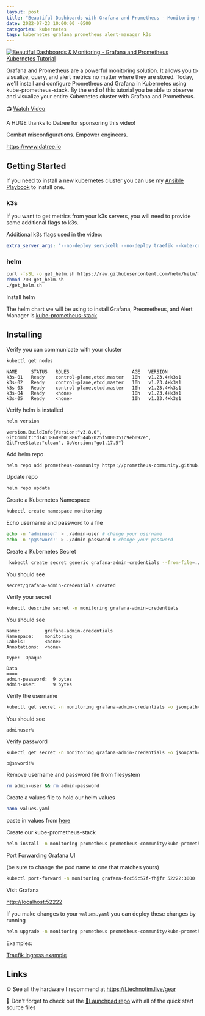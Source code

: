 ```yaml
---
layout: post
title: "Beautiful Dashboards with Grafana and Prometheus - Monitoring Kubernetes Tutorial"
date: 2022-07-23 10:00:00 -0500
categories: kubernetes
tags: kubernetes grafana prometheus alert-manager k3s
---
```


[![Beautiful Dashboards & Monitoring - Grafana and Prometheus Kubernetes Tutorial](https://img.youtube.com/vi/fzny5uUaAeY/0.jpg)](https://www.youtube.com/watch?v=fzny5uUaAeY "Beautiful Dashboards & Monitoring - Grafana and Prometheus Kubernetes Tutorial")

Grafana and Prometheus are a powerful monitoring solution.  It allows you to visualize, query, and alert metrics no matter where they are stored.  Today, we'll install and configure Prometheus and Grafana in Kubernetes using kube-prometheus-stack. By the end of this tutorial you be able to observe and visualize your entire Kubernetes cluster with Grafana and Prometheus.

📺 [Watch Video](https://www.youtube.com/watch?v=fzny5uUaAeY)

A HUGE thanks to Datree for sponsoring this video!

Combat misconfigurations. Empower engineers.

<https://www.datree.io>

## Getting Started

If you need to install a new kubernetes cluster you can use my [Ansible Playbook](https://docs.technotim.live/posts/k3s-etcd-ansible/) to install one.

### k3s

If you want to get metrics from your k3s servers, you will need to provide some additional flags to k3s.  

Additional k3s flags used in the video:

```yml
extra_server_args: "--no-deploy servicelb --no-deploy traefik --kube-controller-manager-arg bind-address=0.0.0.0 --kube-proxy-arg metrics-bind-address=0.0.0.0 --kube-scheduler-arg bind-address=0.0.0.0 --etcd-expose-metrics true --kubelet-arg containerd=/run/k3s/containerd/containerd.sock"
```

### helm

```bash
curl -fsSL -o get_helm.sh https://raw.githubusercontent.com/helm/helm/main/scripts/get-helm-3
chmod 700 get_helm.sh
./get_helm.sh
```

Install helm

The helm chart we will be using to install Grafana, Preometheus, and Alert Manager is [kube-prometheus-stack](https://github.com/prometheus-community/helm-charts/tree/main/charts/kube-prometheus-stack)

## Installing

Verify you can communicate with your cluster

```bash
kubectl get nodes
```

```console
NAME     STATUS   ROLES                       AGE   VERSION
k3s-01   Ready    control-plane,etcd,master   10h   v1.23.4+k3s1
k3s-02   Ready    control-plane,etcd,master   10h   v1.23.4+k3s1
k3s-03   Ready    control-plane,etcd,master   10h   v1.23.4+k3s1
k3s-04   Ready    <none>                      10h   v1.23.4+k3s1
k3s-05   Ready    <none>                      10h   v1.23.4+k3s1
```

Verify helm is installed

```bash
helm version
```

```console
version.BuildInfo{Version:"v3.8.0", GitCommit:"d14138609b01886f544b2025f5000351c9eb092e", GitTreeState:"clean", GoVersion:"go1.17.5"}
```

Add helm repo

```bash
helm repo add prometheus-community https://prometheus-community.github.io/helm-charts
```

Update repo

```bash
helm repo update

```

Create a Kubernetes Namespace

```bash
kubectl create namespace monitoring
```

Echo username and password to a file

```bash
echo -n 'adminuser' > ./admin-user # change your username
echo -n 'p@ssword!' > ./admin-password # change your password
```

Create a Kubernetes Secret

```bash
 kubectl create secret generic grafana-admin-credentials --from-file=./admin-user --from-file=admin-password -n monitoring
```

You should see

```console
secret/grafana-admin-credentials created
```

Verify your secret

```bash
kubectl describe secret -n monitoring grafana-admin-credentials
```

You should see

```console
Name:         grafana-admin-credentials
Namespace:    monitoring
Labels:       <none>
Annotations:  <none>

Type:  Opaque

Data
====
admin-password:  9 bytes
admin-user:      9 bytes
```

Verify the username

```bash
kubectl get secret -n monitoring grafana-admin-credentials -o jsonpath="{.data.admin-user}" | base64 --decode
```

You should see

```console
adminuser%
```

Verify password

```bash
kubectl get secret -n monitoring grafana-admin-credentials -o jsonpath="{.data.admin-password}" | base64 --decode
```

```console
p@ssword!%
```

Remove username and password file from filesystem

```bash
rm admin-user && rm admin-password
```

Create a values file to hold our helm values

```bash
nano values.yaml
```

paste in values from [here](https://github.com/techno-tim/launchpad/tree/master/kubernetes/kube-prometheus-stack)

Create our kube-prometheus-stack

```bash
helm install -n monitoring prometheus prometheus-community/kube-prometheus-stack -f values.yaml
```

Port Forwarding Grafana UI

(be sure to change the pod name to one that matches yours)

```bash
kubectl port-forward -n monitoring grafana-fcc55c57f-fhjfr 52222:3000
```

Visit Grafana

<http://localhost:52222>

If you make changes to your `values.yaml` you can deploy these changes by running

```bash
helm upgrade -n monitoring prometheus prometheus-community/kube-prometheus-stack -f values.yaml
```

Examples:

[Traefik Ingress example](https://github.com/techno-tim/launchpad/tree/master/kubernetes/kube-prometheus-stack)

## Links

⚙️ See all the hardware I recommend at <https://l.technotim.live/gear>

🚀 Don't forget to check out the [🚀Launchpad repo](https://l.technotim.live/quick-start) with all of the quick start source files
